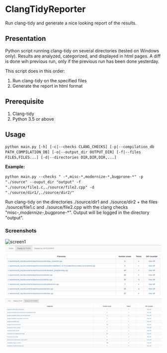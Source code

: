 # ClangTidyReporter
Run clang-tidy and generate a nice looking report of the results.

## Presentation

Python script running clang-tidy on several directories (tested on Windows only).
Results are analyzed, categorized, and displayed in html pages.
A diff is done wih previous run, only if the previous run has been done yesterday.

This script does in this order:

1. Run clang-tidy on the specified files
2. Generate the report in html format

## Prerequisite

1. Clang-tidy
2. Python 3.5 or above

## Usage

`python main.py [-h] [-c|--checks CLANG_CHECKS] [-p|--compilation_db PATH_COMPILATION_DB] [-o|--output_dir OUTPUT_DIR] [-f|--files FILES,FILES...] [-d|--directories DIR,DIR,DIR,...]`

**Example:** 

`python main.py --checks " -*,misc-*,modernize-*,bugprone-*" -p "./source" --ouput_dir "output" -f "./source/file1.c,./source/file2.cpp" -d "./source/dir1/,./source/dir2/"`

Run clang-tidy on the directories ./source/dir1 and ./source/dir2 + the files ./source/file1.c and ./source/file2.cpp with the clang checks "misc-*,modernize-*,bugprone-*".
Output will be logged in the directory "output".

### Screenshots

![screen1](https://github.com/bourdibay/ClangTidyReporter/blob/master/screenshots/home.png)
![screen2](https://github.com/bourdibay/ClangTidyReporter/blob/master/screenshots/files.png)
![screen3](https://github.com/bourdibay/ClangTidyReporter/blob/master/screenshots/categories.png)
